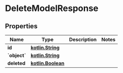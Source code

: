 # DeleteModelResponse

## Properties
Name | Type | Description | Notes
------------ | ------------- | ------------- | -------------
**id** | [**kotlin.String**](.md) |  | 
**&#x60;object&#x60;** | [**kotlin.String**](.md) |  | 
**deleted** | [**kotlin.Boolean**](.md) |  | 
